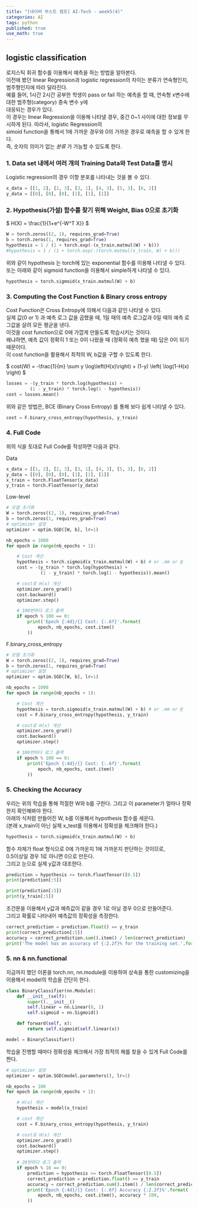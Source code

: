 ```yaml
---
title: "[네이버 부스트 캠프] AI-Tech - week5(4)"
categories: AI
tags: python
published: true
use_math: true
---
```


## logistic classification

로지스틱 회귀 함수를 이용해서 예측을 하는 방법을 알아본다.  
이전에 봤던 linear Regression과 logistic regression의 차이는 분류가 연속형인지, 범주형인지에 따라 달라진다.  
예를 들어, 1시간 2시간 공부한 학생이 pass or fail 하는 예측을 할 때, 연속형 x변수에 대한 범주형(category) 종속 변수 y에  
대응되는 경우가 있다.  
이 경우는 linear Regression을 이용해 나타낼 경우, 중간 0~1 사이에 대한 정보를 무시하게 된다. 따라서, logistic Regression의  
simoid function을 통해서 1에 가까운 경우와 0의 가까운 경우로 예측을 할 수 있게 한다.  
즉, 숫자의 의미가 없는 _분류_ 가 가능할 수 있도록 한다.  

### 1. Data set 내에서 여러 개의 Training Data와 Test Data를 명시

  Logistic regression의 경우 이항 분포를 나타내는 것을 볼 수 있다.  

  ```python
  x_data = [[1, 2], [2, 3], [3, 1], [4, 3], [5, 3], [6, 2]]
  y_data = [[0], [0], [0], [1], [1], [1]]
  ```

### 2. Hypothesis(가설) 함수를 찾기 위해 Weight, Bias 0으로 초기화
  
  $ H(X) = \frac{1}{1+e^{-W^T X}} $

  ```python
  W = torch.zeros((2, 1), requires_grad=True)
  b = torch.zeros(1, requires_grad=True)
  hypothesis = 1 / (1 + torch.exp(-(x_train.matmul(W) + b)))
  #hypothesis = 1 / (1 + torch.exp(-(torch.matmul(x_train, W) + b)))
  ```

  위와 같이 hypothesis 는 torch에 있는 exponential 함수를 이용해 나타낼 수 있다.  
  또는 아래와 같이 sigmoid function을 이용해서 simple하게 나타낼 수 있다.  

  ```python
  hypothesis = torch.sigmoid(x_train.matmul(W) + b)
  ```

### 3. Computing the Cost Function & Binary cross entropy

  Cost Function은 Cross Entropy에 의해서 다음과 같인 나타낼 수 있다.  
  실제 값(0 or 1) 과 예측 로그 값을 곱했을 때, 1일 때의 예측 로그값과 0일 때의 예측 로그값을 살려 모든 평균을 낸다.  
  이것을 cost function으로 0에 가깝게 만들도록 학습시키는 것이다.  
  왜냐하면, 예측 값이 정확히 1 또는 0이 나왔을 때 (정확히 예측 했을 때) 답은 0이 되기 때문이다.  
  이 cost function을 활용해서 최적의 W, b값을 구할 수 있도록 한다.  

  $ cost(W) = -\frac{1}{m} \sum y \log\left(H(x)\right) + (1-y) \left( \log(1-H(x) \right) $

  ```python
  losses = -(y_train * torch.log(hypothesis) + 
           (1 - y_train) * torch.log(1 - hypothesis))
  cost = losses.mean()
  ```
  
  위와 같은 방법은, BCE (Binary Cross Entropy) 를 통해 보다 쉽게 나타낼 수 있다.  

  ```python
  cost = F.binary_cross_entropy(hypothesis, y_train)
  ```

### 4. Full Code
  
  위의 식을 토대로 Full Code를 작성하면 다음과 같다.  

Data

```python
x_data = [[1, 2], [2, 3], [3, 1], [4, 3], [5, 3], [6, 2]]
y_data = [[0], [0], [0], [1], [1], [1]]
x_train = torch.FloatTensor(x_data)
y_train = torch.FloatTensor(y_data)
```

Low-level

```python
# 모델 초기화
W = torch.zeros((2, 1), requires_grad=True)
b = torch.zeros(1, requires_grad=True)
# optimizer 설정
optimizer = optim.SGD([W, b], lr=1)

nb_epochs = 1000
for epoch in range(nb_epochs + 1):

    # Cost 계산
    hypothesis = torch.sigmoid(x_train.matmul(W) + b) # or .mm or @
    cost = -(y_train * torch.log(hypothesis) + 
             (1 - y_train) * torch.log(1 - hypothesis)).mean()

    # cost로 H(x) 개선
    optimizer.zero_grad()
    cost.backward()
    optimizer.step()

    # 100번마다 로그 출력
    if epoch % 100 == 0:
        print('Epoch {:4d}/{} Cost: {:.6f}'.format(
            epoch, nb_epochs, cost.item()
        ))
```

F.binary_cross_entropy

```python 
# 모델 초기화
W = torch.zeros((2, 1), requires_grad=True)
b = torch.zeros(1, requires_grad=True)
# optimizer 설정
optimizer = optim.SGD([W, b], lr=1)

nb_epochs = 1000
for epoch in range(nb_epochs + 1):

    # Cost 계산
    hypothesis = torch.sigmoid(x_train.matmul(W) + b) # or .mm or @
    cost = F.binary_cross_entropy(hypothesis, y_train)

    # cost로 H(x) 개선
    optimizer.zero_grad()
    cost.backward()
    optimizer.step()

    # 100번마다 로그 출력
    if epoch % 100 == 0:
        print('Epoch {:4d}/{} Cost: {:.6f}'.format(
            epoch, nb_epochs, cost.item()
        ))
```

### 5. Checking the Accuracy

우리는 위의 학습을 통해 적절한 W와 b를 구한다. 그리고 이 parameter가 얼마나 정확한지 확인해봐야 한다.  
아래의 식처럼 만들어진 W, b를 이용해서 hypothesis 함수를 세운다.  
(본래 x_train이 아닌 실제 x_test를 이용해서 정확성을 체크해야 한다.)

```python
hypothesis = torch.sigmoid(x_train.matmul(W) + b)
```

함수 자체가 float 형식으로 0에 가까운지 1에 가까운지 판단하는 것이므로,  
0.5이상일 경우 1로 아니면 0으로 만든다.  
그리고 눈으로 실제 y값과 대조한다.  

```python
prediction = hypothesis >= torch.FloatTensor([0.5])
print(prediction[:5])

print(prediction[:5])
print(y_train[:5])
```

조건문을 이용해서 y값과 예측값이 같을 경우 1로 아닐 경우 0으로 만들어준다.  
그리고 확률로 나타내어 예측값의 정확성을 측정한다.  

```python
correct_prediction = prediction.float() == y_train
print(correct_prediction[:5])
accuracy = correct_prediction.sum().item() / len(correct_prediction)
print('The model has an accuracy of {:2.2f}% for the training set.'.format(accuracy * 100))
```

### 5. nn & nn.functional

지금까지 했던 이론을 torch.nn, nn.module을 이용하여 상속을 통한 customizing을 이용해서 model의 학습을 간단히 한다.  

```python
class BinaryClassifier(nn.Module):
    def __init__(self):
        super().__init__()
        self.linear = nn.Linear(8, 1)
        self.sigmoid = nn.Sigmoid()

    def forward(self, x):
        return self.sigmoid(self.linear(x))
```

```python
model = BinaryClassifier()
```

학습을 진행할 때마다 정확성을 체크해서 가장 최적의 해를 찾을 수 있게 Full Code를 짠다.  

```python
# optimizer 설정
optimizer = optim.SGD(model.parameters(), lr=1)

nb_epochs = 100
for epoch in range(nb_epochs + 1):

    # H(x) 계산
    hypothesis = model(x_train)

    # cost 계산
    cost = F.binary_cross_entropy(hypothesis, y_train)

    # cost로 H(x) 개선
    optimizer.zero_grad()
    cost.backward()
    optimizer.step()
    
    # 20번마다 로그 출력
    if epoch % 10 == 0:
        prediction = hypothesis >= torch.FloatTensor([0.5])
        correct_prediction = prediction.float() == y_train
        accuracy = correct_prediction.sum().item() / len(correct_prediction)
        print('Epoch {:4d}/{} Cost: {:.6f} Accuracy {:2.2f}%'.format(
            epoch, nb_epochs, cost.item(), accuracy * 100,
        ))

```
